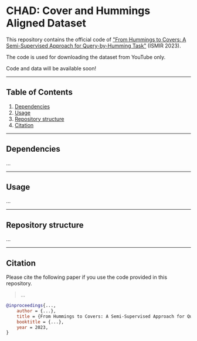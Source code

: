 # CHAD: Cover and Hummings Aligned Dataset

This repository contains the official code of ["From Hummings to Covers: A Semi-Supervised Approach for Query-by-Humming Task"]() (ISMIR 2023).

The code is used for downloading the dataset from YouTube only.

Code and data will be available soon!

---
## Table of Contents

1. [Dependencies](#dependencies)
3. [Usage](#usage)
4. [Repository structure](#structure)
5. [Citation](#cite)

---

<a name="dependencies"/>

## Dependencies
...

---
<a name="usage"/>

## Usage
...

---
<a name="structure"/>

## Repository structure
...

---
<a name="cite"/>

## Citation
Please cite the following paper if you use the code provided in this repository.

 > ...

```bibtex
@inproceedings{...,
    author = {...},
    title = {From Hummings to Covers: A Semi-Supervised Approach for Query-by-Humming Task},
    booktitle = {...},
    year = 2023,
}
```


